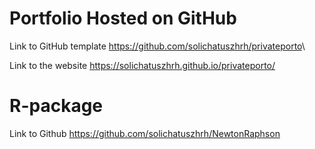 # Portfolio Hosted on GitHub
Link to GitHub template <https://github.com/solichatuszhrh/privateporto>\

Link to the website <https://solichatuszhrh.github.io/privateporto/>



# R-package
Link to Github <https://github.com/solichatuszhrh/NewtonRaphson>
